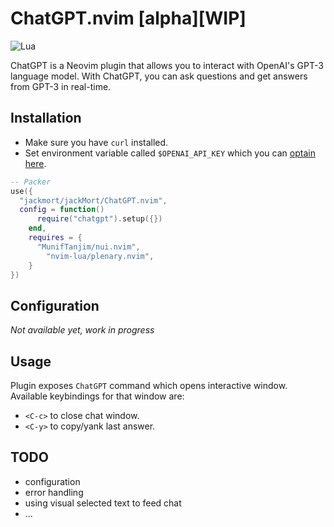 # ChatGPT.nvim [alpha][WIP]

![Lua](https://img.shields.io/badge/Made%20with%20Lua-blueviolet.svg?style=for-the-badge&logo=lua)

ChatGPT is a Neovim plugin that allows you to interact with OpenAI's GPT-3 language model. With ChatGPT, you can ask questions and get answers from GPT-3 in real-time.

## Installation

- Make sure you have `curl` installed.
- Set environment variable called `$OPENAI_API_KEY` which you can [optain
here](https://beta.openai.com/account/api-keys).

```lua
-- Packer
use({
  "jackmort/jackMort/ChatGPT.nvim",
  config = function()
	  require("chatgpt").setup({})
	end,
	requires = {
	  "MunifTanjim/nui.nvim",
		"nvim-lua/plenary.nvim",
	}
})
```

## Configuration

_Not available yet, work in progress_

## Usage

Plugin exposes `ChatGPT` command which opens interactive window. Available keybindings for that window are:
- `<C-c>` to close chat window.
- `<C-y>` to copy/yank last answer.

## TODO

- configuration
- error handling
- using visual selected text to feed chat
- ...

